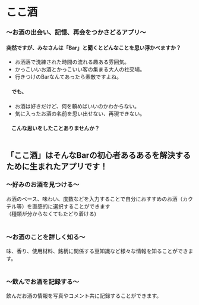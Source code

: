 # ここ酒 　<br />

### 〜お酒の出会い、記憶、再会をつかさどるアプリ〜<br />

#### 突然ですが、みなさんは「Bar」と聞くとどんなことを思い浮かべますか？<br />

- お洒落で洗練された時間の流れる趣ある雰囲気。<br />
- かっこいいお酒とかっこいい客の集まる大人の社交場。<br />
- 行きつけのBarなんてあったら素敵ですよね。

#### 　でも、<br />

- お酒は好きだけど、何を頼めばいいのかわからない。<br />
- 気に入ったお酒の名前を思い出せない、再現できない。<br />

#### 　こんな思いをしたことありませんか？<br /><br />

## 「ここ酒」はそんなBarの初心者あるあるを解決するために生まれたアプリです！<br />

### 〜好みのお酒を見つける〜<br />
お酒のベース、味わい、度数などを入力することで自分におすすめのお酒（カクテル等）を直感的に選択することができます<br />
（種類が分からなくてもたどり着ける)<br /><br />

### 〜お酒のことを詳しく知る〜<br />
味、香り、使用材料、銘柄に関係する豆知識など様々な情報を知ることができます。<br /><br />

### 〜飲んでお酒を記録する〜<br />
飲んだお酒の情報を写真やコメント共に記録することができます。<br /><br />






